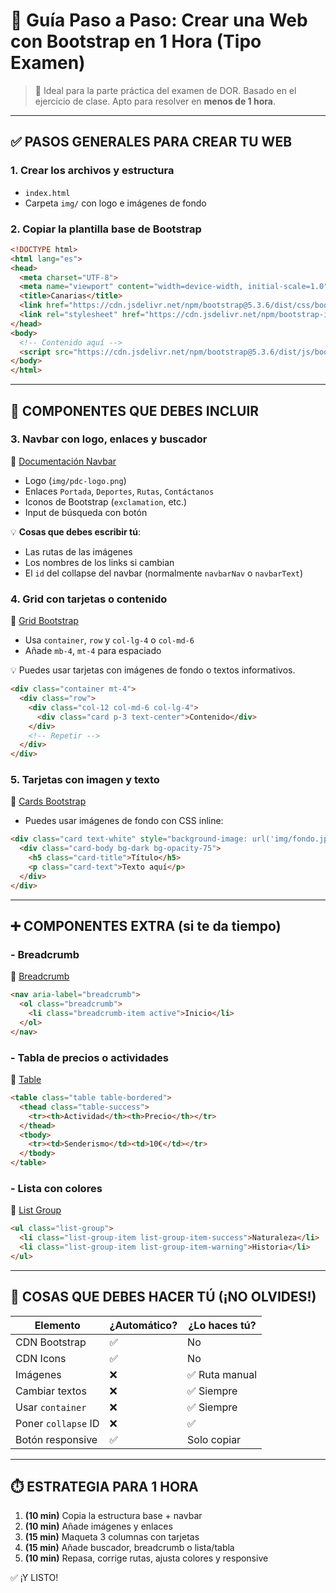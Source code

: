 # 🚨 Guía Paso a Paso: Crear una Web con Bootstrap en 1 Hora (Tipo Examen)

> 🎯 Ideal para la parte práctica del examen de DOR. Basado en el ejercicio de clase. Apto para resolver en **menos de 1 hora**.

---

## ✅ PASOS GENERALES PARA CREAR TU WEB

### 1. Crear los archivos y estructura

* `index.html`
* Carpeta `img/` con logo e imágenes de fondo

### 2. Copiar la plantilla base de Bootstrap

```html
<!DOCTYPE html>
<html lang="es">
<head>
  <meta charset="UTF-8">
  <meta name="viewport" content="width=device-width, initial-scale=1.0">
  <title>Canarias</title>
  <link href="https://cdn.jsdelivr.net/npm/bootstrap@5.3.6/dist/css/bootstrap.min.css" rel="stylesheet">
  <link rel="stylesheet" href="https://cdn.jsdelivr.net/npm/bootstrap-icons@1.10.5/font/bootstrap-icons.css">
</head>
<body>
  <!-- Contenido aquí -->
  <script src="https://cdn.jsdelivr.net/npm/bootstrap@5.3.6/dist/js/bootstrap.bundle.min.js"></script>
</body>
</html>
```

---

## 🧩 COMPONENTES QUE DEBES INCLUIR

### 3. Navbar con logo, enlaces y buscador

🔗 [Documentación Navbar](https://getbootstrap.com/docs/5.3/components/navbar/)

* Logo (`img/pdc-logo.png`)
* Enlaces `Portada`, `Deportes`, `Rutas`, `Contáctanos`
* Iconos de Bootstrap (`exclamation`, etc.)
* Input de búsqueda con botón

💡 **Cosas que debes escribir tú**:

* Las rutas de las imágenes
* Los nombres de los links si cambian
* El `id` del collapse del navbar (normalmente `navbarNav` o `navbarText`)

### 4. Grid con tarjetas o contenido

🔗 [Grid Bootstrap](https://getbootstrap.com/docs/5.3/layout/grid/)

* Usa `container`, `row` y `col-lg-4` o `col-md-6`
* Añade `mb-4`, `mt-4` para espaciado

💡 Puedes usar tarjetas con imágenes de fondo o textos informativos.

```html
<div class="container mt-4">
  <div class="row">
    <div class="col-12 col-md-6 col-lg-4">
      <div class="card p-3 text-center">Contenido</div>
    </div>
    <!-- Repetir -->
  </div>
</div>
```

### 5. Tarjetas con imagen y texto

🔗 [Cards Bootstrap](https://getbootstrap.com/docs/5.3/components/card/)

* Puedes usar imágenes de fondo con CSS inline:

```html
<div class="card text-white" style="background-image: url('img/fondo.jpg'); background-size: cover; background-position: center; height: 300px;">
  <div class="card-body bg-dark bg-opacity-75">
    <h5 class="card-title">Título</h5>
    <p class="card-text">Texto aquí</p>
  </div>
</div>
```

---

## ➕ COMPONENTES EXTRA (si te da tiempo)

### - Breadcrumb

🔗 [Breadcrumb](https://getbootstrap.com/docs/5.3/components/breadcrumb/)

```html
<nav aria-label="breadcrumb">
  <ol class="breadcrumb">
    <li class="breadcrumb-item active">Inicio</li>
  </ol>
</nav>
```

### - Tabla de precios o actividades

🔗 [Table](https://getbootstrap.com/docs/5.3/content/tables/)

```html
<table class="table table-bordered">
  <thead class="table-success">
    <tr><th>Actividad</th><th>Precio</th></tr>
  </thead>
  <tbody>
    <tr><td>Senderismo</td><td>10€</td></tr>
  </tbody>
</table>
```

### - Lista con colores

🔗 [List Group](https://getbootstrap.com/docs/5.3/components/list-group/)

```html
<ul class="list-group">
  <li class="list-group-item list-group-item-success">Naturaleza</li>
  <li class="list-group-item list-group-item-warning">Historia</li>
</ul>
```

---

## 🧠 COSAS QUE DEBES HACER TÚ (¡NO OLVIDES!)

| Elemento            | ¿Automático? | ¿Lo haces tú? |
| ------------------- | ------------ | ------------- |
| CDN Bootstrap       | ✅            | No            |
| CDN Icons           | ✅            | No            |
| Imágenes            | ❌            | ✅ Ruta manual |
| Cambiar textos      | ❌            | ✅ Siempre     |
| Usar `container`    | ❌            | ✅ Siempre     |
| Poner `collapse` ID | ❌            | ✅             |
| Botón responsive    | ✅            | Solo copiar   |

---

## ⏱️ ESTRATEGIA PARA 1 HORA

1. **(10 min)** Copia la estructura base + navbar
2. **(10 min)** Añade imágenes y enlaces
3. **(15 min)** Maqueta 3 columnas con tarjetas
4. **(15 min)** Añade buscador, breadcrumb o lista/tabla
5. **(10 min)** Repasa, corrige rutas, ajusta colores y responsive

✅ ¡Y LISTO!
